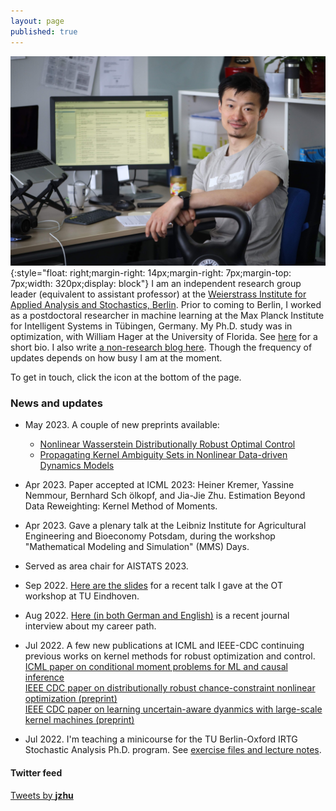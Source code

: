```yaml
---
layout: page
published: true
---
```

![jjzhu](/images/jzhu-photo.jpg){:style="float: right;margin-right: 14px;margin-right: 7px;margin-top: 7px;width: 320px;display: block"}
I am an independent research group leader (equivalent to assistant professor) at the [Weierstrass Institute for Applied Analysis and Stochastics, Berlin](https://www.wias-berlin.de/). Prior to coming to Berlin, I worked as a postdoctoral researcher in machine learning at the Max Planck Institute for Intelligent Systems in Tübingen, Germany. My Ph.D. study was in optimization, with William Hager at the University of Florida. See [here](/about/) for a short bio. 
I also write [a non-research blog here](https://jj-zhu.github.io/blog/). Though the frequency of updates depends on how busy I am at the moment.

To get in touch, click the icon at the bottom of the page.

### News and updates
- May 2023. A couple of new preprints available:
    - [Nonlinear Wasserstein Distributionally Robust Optimal Control](https://arxiv.org/abs/2304.07415)
    - [Propagating Kernel Ambiguity Sets in Nonlinear Data-driven Dynamics Models](https://arxiv.org/abs/2304.14057)
- Apr 2023. Paper accepted at ICML 2023: Heiner Kremer, Yassine Nemmour, Bernhard Sch ̈olkopf, and Jia-Jie Zhu. Estimation Beyond Data Reweighting: Kernel Method of Moments.
- Apr 2023. Gave a plenary talk at the Leibniz Institute for Agricultural Engineering and Bioeconomy Potsdam, during the workshop "Mathematical Modeling and Simulation" (MMS) Days.
- Served as area chair for AISTATS 2023.  
- Sep 2022. [Here are the slides](https://jj-zhu.github.io/file/Eindhoven-OT-workshop-2022-Zhu.pdf) for a recent talk I gave at the OT workshop at TU Eindhoven.
- Aug 2022. [Here (in both German and English)](https://jj-zhu.github.io/file/fvb-journal-interview.pdf) is a recent journal interview about my career path.
- Jul 2022. A few new publications at ICML and IEEE-CDC continuing previous works on kernel methods for robust optimization and control.  
[ICML paper on conditional moment problems for ML and causal inference](https://proceedings.mlr.press/v162/kremer22a/kremer22a.pdf)  
[IEEE CDC paper on distributionally robust chance-constraint nonlinear optimization (preprint)](https://arxiv.org/pdf/2204.11564.pdf)  
[IEEE CDC paper on learning uncertain-aware dyanmics with large-scale kernel machines (preprint)](https://arxiv.org/pdf/2106.13066.pdf)  

- Jul 2022. I'm teaching a minicourse for the TU Berlin-Oxford IRTG Stochastic Analysis Ph.D. program. See [exercise files and lecture notes](/teaching/).

#### Twitter feed
<a class="twitter-timeline" data-width="800" href="https://twitter.com/__jzhu__?ref_src=twsrc%5Etfw">Tweets by __jzhu__</a> <script async src="https://platform.twitter.com/widgets.js" charset="utf-8"></script>


